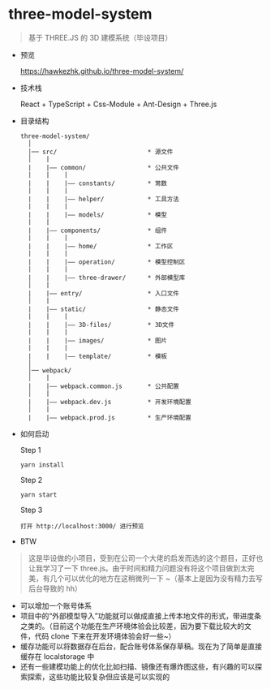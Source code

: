 # three-model-system

> 基于 THREE.JS 的 3D 建模系统（毕设项目）

- 预览
  
  https://hawkezhk.github.io/three-model-system/

- 技术栈

  React + TypeScript + Css-Module + Ant-Design + Three.js

- 目录结构

  ```
  three-model-system/
    │
    │── src/                         * 源文件
    │    |
    |    |—— common/                 * 公共文件
    |    |    |
    |    |    |—— constants/         * 常数
    |    |    |
    |    |    |—— helper/            * 工具方法
    |    |    |
    |    |    |—— models/            * 模型
    |    |
    |    |—— components/             * 组件
    |    |    |
    |    |    |—— home/              * 工作区
    |    |    |
    |    |    |—— operation/         * 模型控制区
    |    |    |
    |    |    |—— three-drawer/      * 外部模型库
    │    |
    |    |—— entry/                  * 入口文件
    │    |
    |    |—— static/                 * 静态文件
    |    |    |
    |    |    |—— 3D-files/          * 3D文件
    |    |    |
    |    |    |—— images/            * 图片
    |    |    |
    |    |    |—— template/          * 模板
    │
    │── webpack/
    │    |
    |    |—— webpack.common.js       * 公共配置
    │    |
    |    |—— webpack.dev.js          * 开发环境配置
    │    |
    |    |—— webpack.prod.js         * 生产环境配置
  ```

- 如何启动

  Step 1
  ```
  yarn install
  ```

  Step 2
  ```
  yarn start
  ```

  Step 3
  ```
  打开 http://localhost:3000/ 进行预览
  ```

- BTW

> 这是毕设做的小项目，受到在公司一个大佬的启发而选的这个题目，正好也让我学习了一下 three.js。由于时间和精力问题没有将这个项目做到太完美，有几个可以优化的地方在这稍微列一下 ~（基本上是因为没有精力去写后台导致的 hh）

+ 可以增加一个账号体系
+ 项目中的“外部模型导入”功能就可以做成直接上传本地文件的形式，带进度条之类的。（目前这个功能在生产环境体验会比较差，因为要下载比较大的文件，代码 clone 下来在开发环境体验会好一些~）
+ 缓存功能可以将数据存在后台，配合账号体系保存草稿。现在为了简单是直接缓存在 localstorage 中
+ 还有一些建模功能上的优化比如扫描、镜像还有爆炸图这些，有兴趣的可以探索探索，这些功能比较复杂但应该是可以实现的
